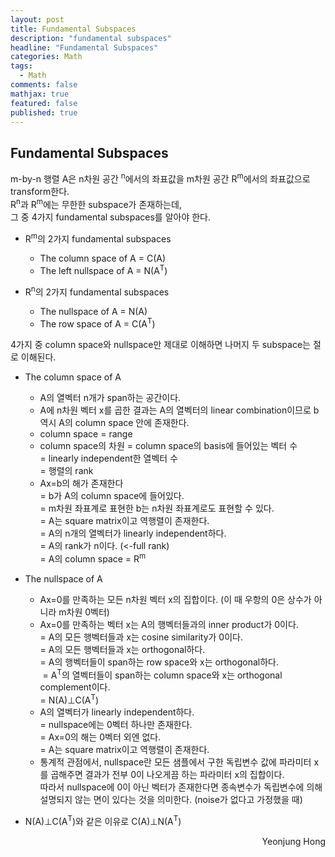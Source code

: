 ```yaml
---
layout: post
title: Fundamental Subspaces
description: "fundamental subspaces"
headline: "Fundamental Subspaces"
categories: Math
tags: 
  - Math
comments: false
mathjax: true
featured: false
published: true
---
```


## Fundamental Subspaces

m-by-n 행렬 A은 n차원 공간 <sup>n</sup>에서의 좌표값을 m차원 공간 R<sup>m</sup>에서의 좌표값으로 transform한다.<br>
R<sup>n</sup>과 R<sup>m</sup>에는 무한한 subspace가 존재하는데, <br>
그 중 4가지 fundamental subspaces를 알아야 한다.

- R<sup>m</sup>의 2가지 fundamental subspaces
	- The column space of A = C(A)
	- The left nullspace of A = N(A<sup>T</sup>)

- R<sup>n</sup>의 2가지 fundamental subspaces
	- The nullspace of A = N(A)
	- The row space of A = C(A<sup>T</sup>)
		


4가지 중 column space와 nullspace만 제대로 이해하면 나머지 두 subspace는 절로 이해된다. 

- The column space of A
	- A의 열벡터 n개가 span하는 공간이다.
	- A에 n차원 벡터 x를 곱한 결과는 A의 열벡터의 linear combination이므로 b 역시 A의 column space 안에 존재한다. 
	- column space = range
	- column space의 차원 = column space의 basis에 들어있는 벡터 수 <br>
	  = linearly independent한 열벡터 수 <br>
	  = 행렬의 rank
	- Ax=b의 해가 존재한다 <br>
	  = b가 A의 column space에 들어있다. <br>
	  = m차원 좌표계로 표현한 b는 n차원 좌표계로도 표현할 수 있다. <br>
	  = A는 square matrix이고 역행렬이 존재한다.<br>
	  = A의 n개의 열벡터가 linearly independent하다.<br>
	  = A의 rank가 n이다. (<-full rank)<br>
	  = A의 column space = R<sup>m</sup>



- The nullspace of A
	- Ax=0를 만족하는 모든 n차원 벡터 x의 집합이다. (이 때 우항의 0은 상수가 아니라 m차원 0벡터)
	- Ax=0를 만족하는 벡터 x는 A의 행벡터들과의 inner product가 0이다. <br>
	  = A의 모든 행벡터들과 x는 cosine similarity가 0이다. <br>
	  = A의 모든 행벡터들과 x는 orthogonal하다. <br>
	  = A의 행벡터들이 span하는 row space와 x는 orthogonal하다. <br>
	  = A<sup>T</sup>의 열벡터들이 span하는 column space와 x는 orthogonal complement이다.<br>
	  = N(A)&perp;C(A<sup>T</sup>)
	- A의 열벡터가 linearly independent하다. <br> 
	  = nullspace에는 0벡터 하나만 존재한다. <br>
	  = Ax=0의 해는 0벡터 외엔 없다. <br>
	  = A는 square matrix이고 역행렬이 존재한다. 
	- 통계적 관점에서, nullspace란 모든 샘플에서 구한 독립변수 값에 파라미터 x를 곱해주면 결과가 전부 0이 나오게끔 하는 파라미터 x의 집합이다. <br>
	  따라서 nullspace에 0이 아닌 벡터가 존재한다면 종속변수가 독립변수에 의해 설명되지 않는 면이 있다는 것을 의미한다. (noise가 없다고 가정했을 때) 
	  

- N(A)&perp;C(A<sup>T</sup>)와 같은 이유로 C(A)&perp;N(A<sup>T</sup>)

<p align="right"> Yeonjung Hong <p>
